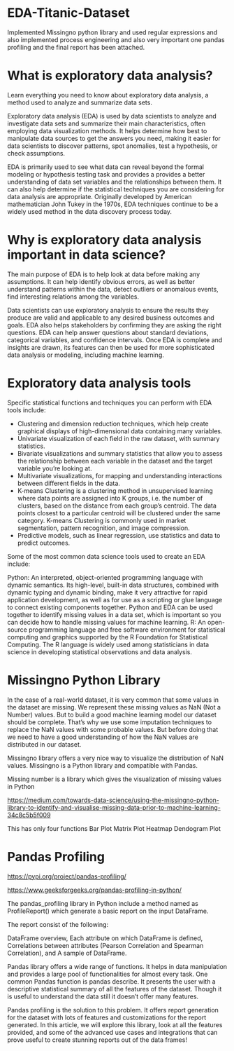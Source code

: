 # EDA-Titanic-Dataset
Implemented Missingno python library and used regular expressions and also implemented process engineering and also very important one pandas profiling and the final report has been attached.

# What is exploratory data analysis?
Learn everything you need to know about exploratory data analysis, a method used to analyze and summarize data sets. 

Exploratory data analysis (EDA) is used by data scientists to analyze and investigate data sets and summarize their main characteristics, often employing data visualization methods. It helps determine how best to manipulate data sources to get the answers you need, making it easier for data scientists to discover patterns, spot anomalies, test a hypothesis, or check assumptions.

EDA is primarily used to see what data can reveal beyond the formal modeling or hypothesis testing task and provides a provides a better understanding of data set variables and the relationships between them. It can also help determine if the statistical techniques you are considering for data analysis are appropriate. Originally developed by American mathematician John Tukey in the 1970s, EDA techniques continue to be a widely used method in the data discovery process today.

# Why is exploratory data analysis important in data science?
The main purpose of EDA is to help look at data before making any assumptions. It can help identify obvious errors, as well as better understand patterns within the data, detect outliers or anomalous events, find interesting relations among the variables.

Data scientists can use exploratory analysis to ensure the results they produce are valid and applicable to any desired business outcomes and goals. EDA also helps stakeholders by confirming they are asking the right questions. EDA can help answer questions about standard deviations, categorical variables, and confidence intervals. Once EDA is complete and insights are drawn, its features can then be used for more sophisticated data analysis or modeling, including machine learning.

# Exploratory data analysis tools
Specific statistical functions and techniques you can perform with EDA tools include:

- Clustering and dimension reduction techniques, which help create graphical displays of high-dimensional data containing many variables.
- Univariate visualization of each field in the raw dataset, with summary statistics.
- Bivariate visualizations and summary statistics that allow you to assess the relationship between each variable in the dataset and the target variable you’re looking at.
- Multivariate visualizations, for mapping and understanding interactions between different fields in the data.
- K-means Clustering is a clustering method in unsupervised learning where data points are assigned into K groups, i.e. the number of clusters, based on the distance from each group’s centroid. The data points closest to a particular centroid will be clustered under the same category. K-means Clustering is commonly used in market segmentation, pattern recognition, and image compression.
- Predictive models, such as linear regression, use statistics and data to predict outcomes.

Some of the most common data science tools used to create an EDA include:

Python: An interpreted, object-oriented programming language with dynamic semantics. Its high-level, built-in data structures, combined with dynamic typing and dynamic binding, make it very attractive for rapid application development, as well as for use as a scripting or glue language to connect existing components together. Python and EDA can be used together to identify missing values in a data set, which is important so you can decide how to handle missing values for machine learning.
R: An open-source programming language and free software environment for statistical computing and graphics supported by the R Foundation for Statistical Computing. The R language is widely used among statisticians in data science in developing statistical observations and data analysis.

# Missingno Python Library

In the case of a real-world dataset, it is very common that some values in the dataset are missing. We represent these missing values as NaN (Not a Number) values. But to build a good machine learning model our dataset should be complete. That’s why we use some imputation techniques to replace the NaN values with some probable values. But before doing that we need to have a good understanding of how the NaN values are distributed in our dataset.

Missingno library offers a very nice way to visualize the distribution of NaN values. Missingno is a Python library and compatible with Pandas.

Missing number is a library which gives the visualization of missing values in Python

https://medium.com/towards-data-science/using-the-missingno-python-library-to-identify-and-visualise-missing-data-prior-to-machine-learning-34c8c5b5f009

This has only four functions
Bar Plot
Matrix Plot
Heatmap
Dendogram Plot

# Pandas Profiling

https://pypi.org/project/pandas-profiling/

https://www.geeksforgeeks.org/pandas-profiling-in-python/

The pandas_profiling library in Python include a method named as ProfileReport() which generate a basic report on the input DataFrame. 

The report consist of the following:

DataFrame overview,
Each attribute on which DataFrame is defined,
Correlations between attributes (Pearson Correlation and Spearman Correlation), and
A sample of DataFrame.

Pandas library offers a wide range of functions. It helps in data manipulation and provides a large pool of functionalities for almost every task. One common Pandas function is pandas describe. It presents the user with a descriptive statistical summary of all the features of the dataset. Though it is useful to understand the data still it doesn’t offer many features.

Pandas profiling is the solution to this problem. It offers report generation for the dataset with lots of features and customizations for the report generated. In this article, we will explore this library, look at all the features provided, and some of the advanced use cases and integrations that can prove useful to create stunning reports out of the data frames!
